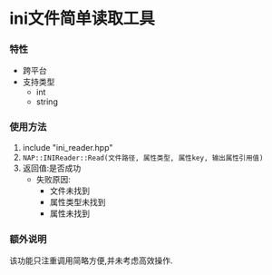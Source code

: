 # ini文件简单读取工具
### 特性
- 跨平台
- 支持类型
	- int
	- string

### 使用方法
1. include "ini_reader.hpp"
2. `NAP::INIReader::Read(文件路径, 属性类型, 属性key, 输出属性引用值)`
3. 返回值:是否成功
	- 失败原因:
		- 文件未找到
		- 属性类型未找到
		- 属性未找到

### 额外说明
该功能只注重调用简略方便,并未考虑高效操作.